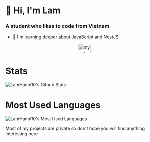 <h1>👋 Hi, I'm Lam</h1>
<h3>A student who likes to code from Vietnam</h3>

- 🌱 I'm learning deeper about JavaScript and NestJS

<p align="center">
<a href="https://discord.com/users/736636650796351559" target="blank"><img align="center" src="https://www.svgrepo.com/show/353655/discord-icon.svg" alt="my-discord" height="30" width="40" /></a>

# Stats
![LamHanoi10's Github Stats](https://github-readme-stats.vercel.app/api?username=lamhanoi10&show_icons=true&theme=radical)
  
# Most Used Languages
![LamHanoi10's Most Used Languages](https://github-readme-stats.vercel.app/api/top-langs/?username=lamhanoi10&layout=compact)

Most of my projects are private so don't hope you will find anything interesting here
